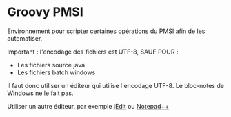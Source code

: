 <!--:encoding=UTF-8:-->
# Groovy PMSI

Environnement pour scripter certaines opérations du PMSI afin de les automatiser.

Important : l'encodage des fichiers est UTF-8, SAUF POUR :

- Les fichiers source java
- Les fichiers batch windows

Il faut donc utiliser un éditeur qui utilise l'encodage UTF-8.
Le bloc-notes de Windows ne le fait pas.

Utiliser un autre éditeur, par exemple [jEdit](https://www.jedit.org)
ou [Notepad++](https://notepad-plus-plus.org/)


